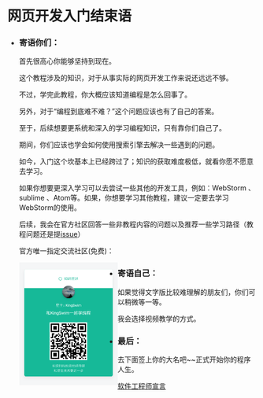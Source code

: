 # 网页开发入门结束语

- ### 寄语你们：

  首先很高心你能够坚持到现在。

  这个教程涉及的知识，对于从事实际的网页开发工作来说还远远不够。

  不过，学完此教程，你大概应该知道编程是怎么回事了。

  另外，对于“编程到底难不难？”这个问题应该也有了自己的答案。

  至于，后续想要更系统和深入的学习编程知识，只有靠你们自己了。

  期间，你们应该也学会如何使用搜索引擎去解决一些遇到的问题。

  如今，入门这个坎基本上已经跨过了；知识的获取难度极低，就看你愿不愿意去学习。
  
  如果你想要更深入学习可以去尝试一些其他的开发工具，例如：WebStorm 、sublime 、Atom等。如果，你想要学习其他教程，建议一定要去学习WebStorm的使用。
  

  后续，我会在官方社区回答一些非教程内容的问题以及推荐一些学习路径（教程问题还是提[issue](https://github.com/KingSwim404/How-to-learn-programming/issues)）
  
  官方唯一指定交流社区(免费)：
  
  <img src="../../../imgs/zsxq/xbc.png" width="200" style="width:200px; float:left;"/>

- ### 寄语自己：

  如果觉得文字版比较难理解的朋友们，你们可以稍微等一等。

  我会选择视频教学的方式。

- ### 最后：

  去下面签上你的大名吧~~正式开始你的程序人生。

  [软件工程师宣言](https://github.com/KingSwim404/software-engineer-manifesto)

  


